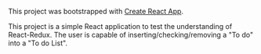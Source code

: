 This project was bootstrapped with [Create React App](https://github.com/facebookincubator/create-react-app).

This project is a simple React application to test the understanding of React-Redux.
The user is capable of inserting/checking/removing a "To do" into a "To do List".
